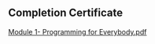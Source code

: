 ## Completion Certificate
[Module 1- Programming for Everybody.pdf](https://github.com/Sayan-Dutta-1/Programming-for-Everybody-Getting-Started-with-Python----Coursera/files/12438779/Module.1-.Programming.for.Everybody.pdf)
